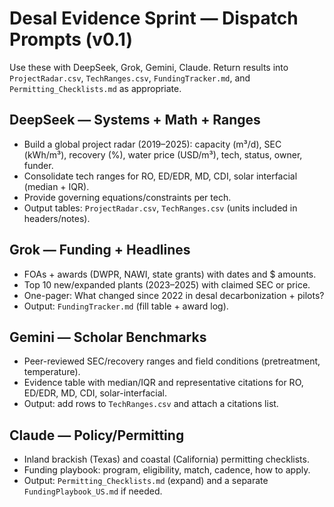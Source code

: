 # Desal Evidence Sprint — Dispatch Prompts (v0.1)

Use these with DeepSeek, Grok, Gemini, Claude. Return results into `ProjectRadar.csv`, `TechRanges.csv`, `FundingTracker.md`, and `Permitting_Checklists.md` as appropriate.

## DeepSeek — Systems + Math + Ranges
- Build a global project radar (2019–2025): capacity (m³/d), SEC (kWh/m³), recovery (%), water price (USD/m³), tech, status, owner, funder.
- Consolidate tech ranges for RO, ED/EDR, MD, CDI, solar interfacial (median + IQR).
- Provide governing equations/constraints per tech.
- Output tables: `ProjectRadar.csv`, `TechRanges.csv` (units included in headers/notes).

## Grok — Funding + Headlines
- FOAs + awards (DWPR, NAWI, state grants) with dates and $ amounts.
- Top 10 new/expanded plants (2023–2025) with claimed SEC or price.
- One-pager: What changed since 2022 in desal decarbonization + pilots?
- Output: `FundingTracker.md` (fill table + award log).

## Gemini — Scholar Benchmarks
- Peer-reviewed SEC/recovery ranges and field conditions (pretreatment, temperature).
- Evidence table with median/IQR and representative citations for RO, ED/EDR, MD, CDI, solar-interfacial.
- Output: add rows to `TechRanges.csv` and attach a citations list.

## Claude — Policy/Permitting
- Inland brackish (Texas) and coastal (California) permitting checklists.
- Funding playbook: program, eligibility, match, cadence, how to apply.
- Output: `Permitting_Checklists.md` (expand) and a separate `FundingPlaybook_US.md` if needed.
